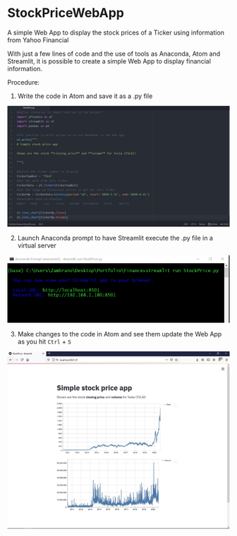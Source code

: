 # StockPriceWebApp
A simple Web App to display the stock prices of a Ticker using information from Yahoo Financial

With just a few lines of code and the use of tools as Anaconda, Atom and Streamlit, it is possible to create a simple Web App to display financial information.

Procedure:
1. Write the code in Atom and save it as a .py file

![alt text][image]

[image]: https://github.com/jzambrano-xyz/StockPriceWebApp/blob/master/stock-atom.jpg "Python code in Atom"

2. Launch Anaconda prompt to have Streamlit execute the .py file in a virtual server

![alt text][image2]

[image2]: https://github.com/jzambrano-xyz/StockPriceWebApp/blob/master/anaconda-server.jpg "Anaconda virtual server"

3. Make changes to the code in Atom and see them update the Web App as you hit `Ctrl` + `S`

![alt text][image3]

[image3]: https://github.com/jzambrano-xyz/StockPriceWebApp/blob/master/stock-web-app.jpg "Web app running on Streamlit"
